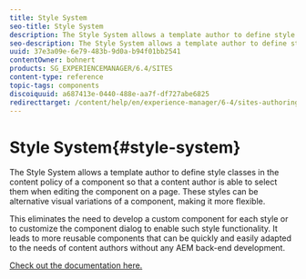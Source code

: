 ```yaml
---
title: Style System
seo-title: Style System
description: The Style System allows a template author to define style classes in the content policy of a component so that a content author is able to select them when editing the component on a page. This leads to more reusable components that can be quickly and easily adapted to the needs of content authors without any AEM back-end development.
seo-description: The Style System allows a template author to define style classes in the content policy of a component so that a content author is able to select them when editing the component on a page. This leads to more reusable components that can be quickly and easily adapted to the needs of content authors without any AEM back-end development.
uuid: 37e3a09e-6e79-483b-9d0a-b94f01bb2541
contentOwner: bohnert
products: SG_EXPERIENCEMANAGER/6.4/SITES
content-type: reference
topic-tags: components
discoiquuid: a687413e-0440-488e-aa7f-df727abe6825
redirecttarget: /content/help/en/experience-manager/6-4/sites-authoring/style-system.html
---
```


# Style System{#style-system}

The Style System allows a template author to define style classes in the content policy of a component so that a content author is able to select them when editing the component on a page. These styles can be alternative visual variations of a component, making it more flexible.

This eliminates the need to develop a custom component for each style or to customize the component dialog to enable such style functionality. It leads to more reusable components that can be quickly and easily adapted to the needs of content authors without any AEM back-end development.

[Check out the documentation here.](/help/sites-authoring/style-system.md)  

